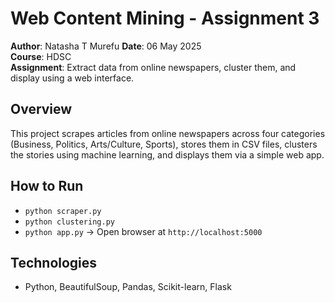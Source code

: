 # Web Content Mining - Assignment 3

**Author**: Natasha T Murefu
**Date**: 06 May 2025  
**Course**: HDSC  
**Assignment**: Extract data from online newspapers, cluster them, and display using a web interface.

## Overview
This project scrapes articles from online newspapers across four categories (Business, Politics, Arts/Culture, Sports), stores them in CSV files, clusters the stories using machine learning, and displays them via a simple web app.

## How to Run
- `python scraper.py`
- `python clustering.py`
- `python app.py` → Open browser at `http://localhost:5000`

## Technologies
- Python, BeautifulSoup, Pandas, Scikit-learn, Flask
